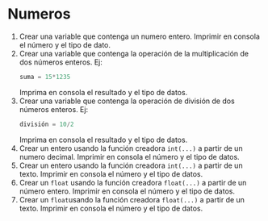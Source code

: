 # Numeros

1. Crear una variable que contenga un numero entero. Imprimir en consola el número y el tipo de dato.
2. Crear una variable que contenga la operación de la multiplicación de dos números enteros. Ej:
   ```python
   suma = 15*1235
   ```
   Imprima en consola el resultado y el tipo de datos.
3. Crear una variable que contenga la operación de división de dos números enteros. Ej:
   ```python
   división = 10/2
   ```
   Imprima en consola el resultado y el tipo de datos.
4. Crear un entero usando la función creadora `int(...)` a partir de un numero decimal. Imprimir en consola
   el número y el tipo de datos.
5. Crear un entero usando la función creadora `int(...)` a partir de un texto. Imprimir en consola el número
   y el tipo de datos.
6. Crear un `float` usando la función creadora `float(...)` a partir de un número entero. Imprimir en
   consola el número y el tipo de datos.
7. Crear un `float`usando la función creadora `float(...)` a partir de un texto. Imprimir en consola el
   número y el tipo de datos.
